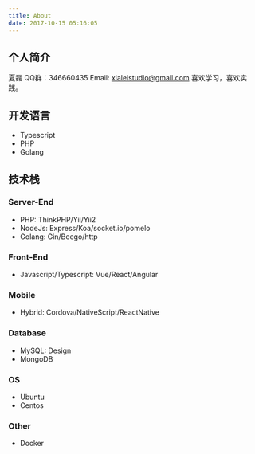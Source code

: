 ```yaml
---
title: About
date: 2017-10-15 05:16:05
---
```


## 个人简介
夏磊
QQ群：346660435
Email: xialeistudio@gmail.com
喜欢学习，喜欢实践。

## 开发语言
+ Typescript
+ PHP
+ Golang

## 技术栈

### Server-End

+ PHP: ThinkPHP/Yii/Yii2
+ NodeJs: Express/Koa/socket.io/pomelo
+ Golang: Gin/Beego/http

### Front-End

+ Javascript/Typescript: Vue/React/Angular

### Mobile

+ Hybrid: Cordova/NativeScript/ReactNative

### Database

+ MySQL: Design
+ MongoDB

### OS

+ Ubuntu
+ Centos

### Other

+ Docker